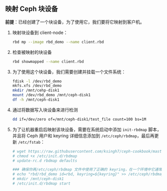 ## 映射 Ceph 块设备

**前提**：已经创建了一个块设备，为了使用它，我们要将它映射到客户机。

1. 映射块设备到 client-node：

    ```bash
    rbd mp --image rbd_demo --name client.rbd
    ```

2. 检查被映射的块设备

    ```bash
    rbd showmapped --name client.rbd
    ```

3. 为了使用这个块设备，我们需要创建并挂载一个文件系统：

    ```bash
    fdisk -l /dev/rbd_demo
    mkfs.xfs /dev/rbd_demo
    mkdir /mnt/cehp-disk1
    mount /dev/rbd_demo /mnt/ceph-disk1
    df -h /mnt/ceph-disk1
    ```

4. 通过将数据写入块设备来进行检测

    ```bash
    dd if=/dev/zero of=/mnt/ceph-disk1/test_file count=100 bs=1M
    ```

5. 为了让机器重启后映射该块设备，需要在系统启动中添加 `init-rbdmap` 脚本，并且将 Ceph 用户和 keyring 详细信息添加到 `/etc/ceph/rbdmap`，最后再更新 `/etc/fstab`：

    ```bash
    # wget https://raw.githubusercontent.com/ksingh7/ceph-cookbook/master/rbdmap -O /etc/init.d/rbdmap
    # chmod +x /etc/init.d/rbdmap
    # update-rc.d rbdmap defaults
    
    ### 确保你再/etc/ceph/rbdmap 文件中使用了正确的 keyring，在一个环境中它通常是唯一的
    # echo "rbd/rbd_demo id=rbd, keyring=${keyring}" >> /etc/ceph/rbdmap
    # mkdir /mnt/ceph-disk1
    # /etc/init.d/rbdmap start
    ```